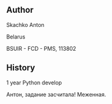 ## Author
Skachko Anton

Belarus

BSUIR - FCD - PMS, 113802

## History

1 year Python develop

Антон, задание засчитала! Меженная.
